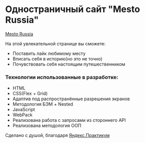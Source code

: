 # Одностраничный сайт "Mesto Russia"

[Mesto Russia](https://kuzinartemiy.github.io/mesto/)

На этой увлекательной странице вы сможете:

  - Поставить лайк любимому месту
  - Вписать себя в историю(но это не точно)
  - Почувствовать себя настоящим путешественником

### Технологии использованные в разработке:

 - HTML
 - CSS(Flex + Grid)
 - Адаптив под распространённые разрешения экранов
 - Методология БЭМ + Nested
 - JavaScript
 - WebPack
 - Реализована работа с запросами из стороннего API
 - Реализована методология ООП

Сделано с душой, благодаря [Яндекс.Практикум](https://praktikum.yandex.ru/)
